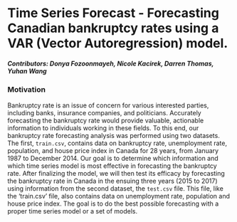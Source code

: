 # Time Series Forecast - Forecasting Canadian bankruptcy rates using a VAR (Vector Autoregression) model.

##### Contributors: Donya Fozoonmayeh, Nicole Kacirek, Darren Thomas, Yuhan Wang

### Motivation
Bankruptcy rate is an issue of concern for various interested parties, including banks, insurance companies, and politicians. Accurately forecasting the bankruptcy rate would provide valuable, actionable information to individuals working in these fields. To this end, our bankruptcy rate forecasting analysis was performed using two datasets. The first, `train.csv`, contains data on bankruptcy rate, unemployment rate, population, and house price index in Canada for 28 years, from January 1987 to December 2014. Our goal is to determine which information and which time series model is most effective in forecasting the bankruptcy rate. After finalizing the model, we will then test its efficacy by forecasting the bankruptcy rate in Canada in the ensuing three years (2015 to 2017) using information from the second dataset, the `test.csv` file. This file, like the ‘train.csv’ file, also contains data on unemployment rate, population and house price index. The goal is to do the best possible forecasting with a proper time series model or a set of models.
